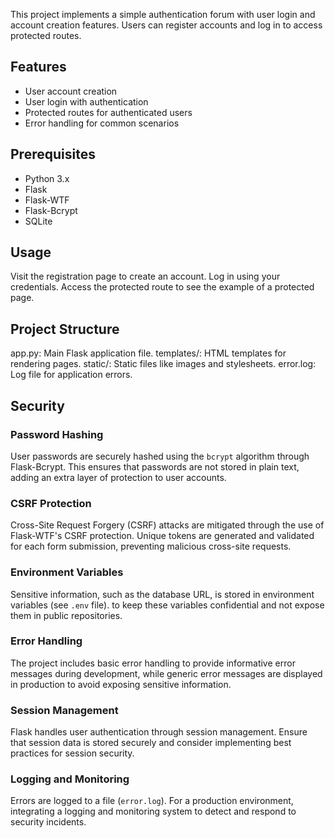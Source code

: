 
This  project implements a simple authentication forum with user login and account creation features. Users can register accounts and log in to access protected routes.

## Features

- User account creation
- User login with authentication
- Protected routes for authenticated users
- Error handling for common scenarios


## Prerequisites

- Python 3.x
- Flask
- Flask-WTF
- Flask-Bcrypt
- SQLite

## Usage
Visit the registration page to create an account.
Log in using your credentials.
Access the protected route to see the example of a protected page.

## Project Structure
app.py: Main Flask application file.
templates/: HTML templates for rendering pages.
static/: Static files like images and stylesheets.
error.log: Log file for application errors.



## Security

### Password Hashing

User passwords are securely hashed using the `bcrypt` algorithm through Flask-Bcrypt. This ensures that passwords are not stored in plain text, adding an extra layer of protection to user accounts.

### CSRF Protection

Cross-Site Request Forgery (CSRF) attacks are mitigated through the use of Flask-WTF's CSRF protection. Unique tokens are generated and validated for each form submission, preventing malicious cross-site requests.

### Environment Variables

Sensitive information, such as the database URL, is stored in environment variables (see `.env` file).  to keep these variables confidential and not expose them in public repositories.

### Error Handling

The project includes basic error handling to provide informative error messages during development, while generic error messages are displayed in production to avoid exposing sensitive information.

### Session Management

Flask handles user authentication through session management. Ensure that session data is stored securely and consider implementing best practices for session security.

### Logging and Monitoring

Errors are logged to a file (`error.log`). For a production environment,  integrating a logging and monitoring system to detect and respond to security incidents.


